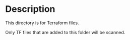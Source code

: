 # Description

This directory is for Terraform files.

Only TF files that are added to this folder will be scanned.
